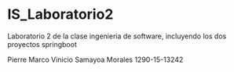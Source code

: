 # IS_Laboratorio2
Laboratorio 2 de la clase ingenieria de software, incluyendo los dos proyectos springboot

Pierre Marco Vinicio Samayoa Morales
1290-15-13242
